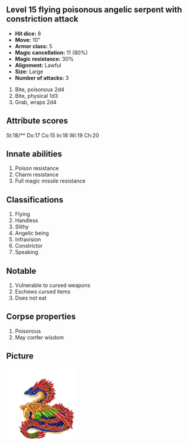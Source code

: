 ## Level 15 flying poisonous angelic serpent with constriction attack

- **Hit dice:** 8
- **Move:** 10"
- **Armor class:** 5
- **Magic cancellation:** 11 (80%)
- **Magic resistance:** 30%
- **Alignment:** Lawful
- **Size:** Large
- **Number of attacks:** 3
1. Bite, poisonous 2d4
2. Bite, physical 1d3
3. Grab, wraps 2d4

## Attribute scores

St:18/** Dx:17 Co:15 In:18 Wi:19 Ch:20

## Innate abilities

1. Poison resistance
2. Charm resistance
3. Full magic missile resistance

## Classifications

1. Flying
2. Handless
3. Slithy
4. Angelic being
5. Infravision
6. Constrictor
7. Speaking

## Notable

1. Vulnerable to cursed weapons
2. Eschews cursed items
3. Does not eat

## Corpse properties

1. Poisonous
2. May confer wisdom

## Picture

![Couatl](https://github.com/hyvanmielenpelit/GnollHackTileSet/blob/main/Monsters/couatl/couatl.png?raw=true)
